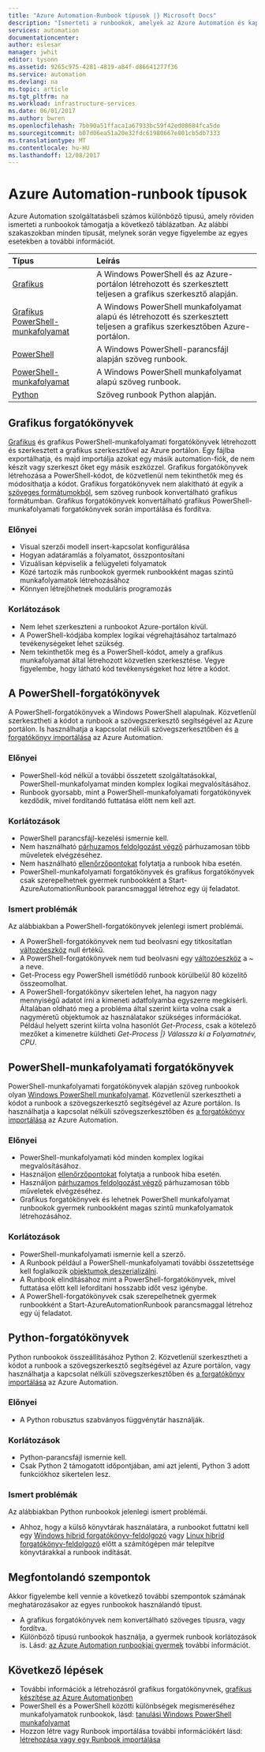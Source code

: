 ```yaml
---
title: "Azure Automation-Runbook típusok |} Microsoft Docs"
description: "Ismerteti a runbookok, amelyek az Azure Automation és kapcsolatos szempontokat, akkor figyelembe kell vennie annak meghatározása, amelyek használatához írja be. "
services: automation
documentationcenter: 
author: eslesar
manager: jwhit
editor: tysonn
ms.assetid: 9265c975-4281-4819-a84f-d86641277f36
ms.service: automation
ms.devlang: na
ms.topic: article
ms.tgt_pltfrm: na
ms.workload: infrastructure-services
ms.date: 06/01/2017
ms.author: bwren
ms.openlocfilehash: 7bb90a51ffaca1a67933bc59f42ed08684fca5de
ms.sourcegitcommit: b07d06ea51a20e32fdc61980667e801cb5db7333
ms.translationtype: MT
ms.contentlocale: hu-HU
ms.lasthandoff: 12/08/2017
---
```

# <a name="azure-automation-runbook-types"></a>Azure Automation-runbook típusok
Azure Automation szolgáltatásbeli számos különböző típusú, amely röviden ismerteti a runbookok támogatja a következő táblázatban.  Az alábbi szakaszokban minden típusát, melynek során vegye figyelembe az egyes esetekben a további információt.

| Típus | Leírás |
|:--- |:--- |
| [Grafikus](#graphical-runbooks) |A Windows PowerShell és az Azure-portálon létrehozott és szerkesztett teljesen a grafikus szerkesztő alapján. |
| [Grafikus PowerShell-munkafolyamat](#graphical-runbooks) |A Windows PowerShell munkafolyamat alapú és létrehozott és szerkesztett teljesen a grafikus szerkesztőben Azure-portálon. |
| [PowerShell](#powershell-runbooks) |A Windows PowerShell-parancsfájl alapján szöveg runbook. |
| [PowerShell-munkafolyamat](#powershell-workflow-runbooks) |A Windows PowerShell munkafolyamat alapú szöveg runbook. |
| [Python](#python-runbooks) |Szöveg runbook Python alapján. |

## <a name="graphical-runbooks"></a>Grafikus forgatókönyvek
[Grafikus](automation-runbook-types.md#graphical-runbooks) és grafikus PowerShell-munkafolyamati forgatókönyvek létrehozott és szerkesztett a grafikus szerkesztővel az Azure portálon.  Egy fájlba exportálhatja, és majd importálja azokat egy másik automation-fiók, de nem készít vagy szerkeszt őket egy másik eszközzel.  Grafikus forgatókönyvek létrehozása a PowerShell-kódot, de közvetlenül nem tekinthetők meg és módosíthatja a kódot. Grafikus forgatókönyvek nem alakítható át egyik a [szöveges formátumokból](automation-runbook-types.md), sem szöveg runbook konvertálható grafikus formátumban. Grafikus forgatókönyvek konvertálható grafikus PowerShell-munkafolyamati forgatókönyvek során importálása és fordítva.

### <a name="advantages"></a>Előnyei
* Visual szerzői modell insert-kapcsolat konfigurálása  
* Hogyan adatáramlás a folyamatot, összpontosítani  
* Vizuálisan képviselik a felügyeleti folyamatok  
* Közé tartozik más runbookok gyermek runbookként magas szintű munkafolyamatok létrehozásához  
* Könnyen létrejöhetnek moduláris programozás  


### <a name="limitations"></a>Korlátozások
* Nem lehet szerkeszteni a runbookot Azure-portálon kívül.
* A PowerShell-kódjába komplex logikai végrehajtásához tartalmazó tevékenységeket lehet szükség.
* Nem tekinthetők meg és a PowerShell-kódot, amely a grafikus munkafolyamat által létrehozott közvetlen szerkesztése. Vegye figyelembe, hogy látható kód tevékenységeket hoz létre a kódot.

## <a name="powershell-runbooks"></a>A PowerShell-forgatókönyvek
A PowerShell-forgatókönyvek a Windows PowerShell alapulnak.  Közvetlenül szerkesztheti a kódot a runbook a szövegszerkesztő segítségével az Azure portálon.  Is használhatja a kapcsolat nélküli szövegszerkesztőben és [a forgatókönyv importálása](http://msdn.microsoft.com/library/azure/dn643637.aspx) az Azure Automation.

### <a name="advantages"></a>Előnyei
* PowerShell-kód nélkül a további összetett szolgáltatásokkal, PowerShell-munkafolyamat minden komplex logikai megvalósításához. 
* Runbook gyorsabb, mint a PowerShell-munkafolyamati forgatókönyvek kezdődik, mivel fordítandó futtatása előtt nem kell azt.

### <a name="limitations"></a>Korlátozások
* PowerShell parancsfájl-kezelési ismernie kell.
* Nem használható [párhuzamos feldolgozást végző](automation-powershell-workflow.md#parallel-processing) párhuzamosan több műveletek elvégzéséhez.
* Nem használható [ellenőrzőpontokat](automation-powershell-workflow.md#checkpoints) folytatja a runbook hiba esetén.
* PowerShell-munkafolyamati forgatókönyvek és grafikus forgatókönyvek csak szerepelhetnek gyermek runbookként a Start-AzureAutomationRunbook parancsmaggal létrehoz egy új feladatot.

### <a name="known-issues"></a>Ismert problémák
Az alábbiakban a PowerShell-forgatókönyvek jelenlegi ismert problémái.

* A PowerShell-forgatókönyvek nem tud beolvasni egy titkosítatlan [változóeszköz](automation-variables.md) null értékű.
* A PowerShell-forgatókönyvek nem tud beolvasni egy [változóeszköz](automation-variables.md) a  *~*  a neve.
* Get-Process egy PowerShell ismétlődő runbook körülbelül 80 közelítő összeomolhat. 
* A PowerShell-forgatókönyv sikertelen lehet, ha nagyon nagy mennyiségű adatot írni a kimeneti adatfolyamba egyszerre megkísérli.   Általában oldható meg a probléma által szerint kiírta volna csak a nagyméretű objektumok az használatakor szükséges információkat.  Például helyett szerint kiírta volna hasonlót *Get-Process*, csak a kötelező mezőket a kimenetre küldheti *Get-Process |} Válassza ki a Folyamatnév, CPU*.

## <a name="powershell-workflow-runbooks"></a>PowerShell-munkafolyamati forgatókönyvek
PowerShell-munkafolyamati forgatókönyvek alapján szöveg runbookok olyan [Windows PowerShell munkafolyamat](automation-powershell-workflow.md).  Közvetlenül szerkesztheti a kódot a runbook a szövegszerkesztő segítségével az Azure portálon.  Is használhatja a kapcsolat nélküli szövegszerkesztőben és [a forgatókönyv importálása](http://msdn.microsoft.com/library/azure/dn643637.aspx) az Azure Automation.

### <a name="advantages"></a>Előnyei
* PowerShell-munkafolyamati kód minden komplex logikai megvalósításához.
* Használjon [ellenőrzőpontokat](automation-powershell-workflow.md#checkpoints) folytatja a runbook hiba esetén.
* Használjon [párhuzamos feldolgozást végző](automation-powershell-workflow.md#parallel-processing) párhuzamosan több műveletek elvégzéséhez.
* Grafikus forgatókönyvek és lehetnek PowerShell munkafolyamat runbookok gyermek runbookként magas szintű munkafolyamatok létrehozásához.

### <a name="limitations"></a>Korlátozások
* PowerShell-munkafolyamati ismernie kell a szerző.
* A Runbook például a PowerShell-munkafolyamati további összetettsége kell foglalkozik [objektumok deszerializálni](automation-powershell-workflow.md#code-changes).
* A Runbook elindításához mint a PowerShell-forgatókönyvek, mivel futtatása előtt kell lefordítani hosszabb időt vesz igénybe.
* A PowerShell-forgatókönyvek csak szerepelhetnek gyermek runbookként a Start-AzureAutomationRunbook parancsmaggal létrehoz egy új feladatot.

## <a name="python-runbooks"></a>Python-forgatókönyvek
Python runbookok összeállításához Python 2.  Közvetlenül szerkesztheti a kódot a runbook a szövegszerkesztő segítségével az Azure portálon, vagy használhatja a kapcsolat nélküli szövegszerkesztőben és [a forgatókönyv importálása](http://msdn.microsoft.com/library/azure/dn643637.aspx) az Azure Automation.

### <a name="advantages"></a>Előnyei
* A Python robusztus szabványos függvénytár használják.

### <a name="limitations"></a>Korlátozások
* Python-parancsfájl ismernie kell.
* Csak Python 2 támogatott időpontjában, ami azt jelenti, Python 3 adott funkciókhoz sikertelen lesz.

### <a name="known-issues"></a>Ismert problémák
Az alábbiakban Python runbookok jelenlegi ismert problémái.

* Ahhoz, hogy a külső könyvtárak használatára, a runbookot futtatni kell egy [Windows hibrid forgatókönyv-feldolgozó](https://docs.microsoft.com/azure/automation/automation-windows-hrw-install) vagy [Linux hibrid forgatókönyv-feldolgozó](https://docs.microsoft.com/azure/automation/automation-linux-hrw-install) előtt a számítógépen már telepítve könyvtárakkal a runbook indítását.

## <a name="considerations"></a>Megfontolandó szempontok
Akkor figyelembe kell vennie a következő további szempontok számának meghatározásakor az egyes runbookok használandó típust.

* A grafikus forgatókönyvek nem konvertálható szöveges típusra, vagy fordítva.
* Különböző típusú runbookok használja, a gyermek runbook korlátozások is.  Lásd: [az Azure Automation runbookjai gyermek](automation-child-runbooks.md) további információt.

## <a name="next-steps"></a>Következő lépések
* További információk a létrehozásról grafikus forgatókönyvnek, [grafikus készítése az Azure Automationben](automation-graphical-authoring-intro.md)
* PowerShell és a PowerShell közötti különbségek megismeréséhez munkafolyamatok runbookok, lásd: [tanulási Windows PowerShell munkafolyamat](automation-powershell-workflow.md)
* Hozzon létre vagy Runbook importálása további információkért lásd: [létrehozása vagy egy Runbook importálása](automation-creating-importing-runbook.md)

